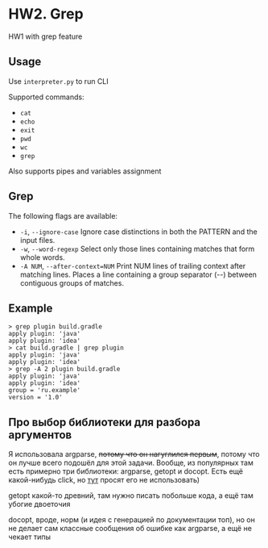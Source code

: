 # HW2. Grep

HW1 with grep feature

## Usage

Use `interpreter.py` to run CLI

Supported commands:
* `cat`
* `echo`
* `exit`
* `pwd`
* `wc`
* `grep`

Also supports pipes and variables assignment

## Grep

The following flags are available:
*    `-i`, `--ignore-case`
              Ignore case distinctions in  both  the  PATTERN  and  the  input
              files.
*    `-w`, `--word-regexp`
              Select only those  lines  containing  matches  that  form  whole
              words.
*    `-A NUM`, `--after-context=NUM`
              Print NUM  lines  of  trailing  context  after  matching  lines.
              Places   a  line  containing  a  group  separator  (--)  between
              contiguous groups of matches.

## Example

```
> grep plugin build.gradle
apply plugin: 'java'
apply plugin: 'idea'
> cat build.gradle | grep plugin
apply plugin: 'java'
apply plugin: 'idea'
> grep -A 2 plugin build.gradle
apply plugin: 'java'
apply plugin: 'idea'
group = 'ru.example'
version = '1.0'
```

## Про выбор библиотеки для разбора аргументов

Я использовала argparse, ~~потому что он нагуглился первым~~, потому что он лучше всего подошёл для этой задачи.
Вообще, из популярных там есть примерно три библиотеки: argparse, getopt и docopt. Есть ещё какой-нибудь click, но [тут](http://xion.io/post/programming/python-dont-use-click.html) просят его не использовать)

getopt какой-то древний, там нужно писать побольше кода, а ещё там убогие двоеточия

docopt, вроде, норм (и идея с генерацией по документации топ), но он не делает сам классные сообщения об ошибке как argparse, а ещё не чекает типы


